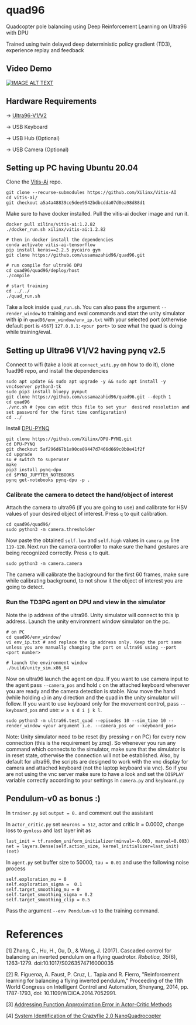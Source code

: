 # quad96

Quadcopter pole balancing using Deep Reinforcement Learning on Ultra96 with DPU

Trained using twin delayed deep deterministic policy gradient (TD3), experience replay and feedback

## Video Demo

[![IMAGE ALT TEXT](https://yt-embed.herokuapp.com/embed?v=b2clTUmQJPg)](https://youtu.be/b2clTUmQJPg "Simulation Demo")


## Hardware Requirements

-> [Ultra96-V1/V2](https://www.96boards.org/product/ultra96/)

-> USB Keyboard

-> USB Hub (Optional)

-> USB Camera (Optional)

## Setting up PC having Ubuntu 20.04

Clone the [Vitis-Ai](https://github.com/Xilinx/Vitis-AI) repo.
```
git clone --recurse-submodules https://github.com/Xilinx/Vitis-AI 
cd vitis-ai/
git checkout a5a4a48839ce5dee9542bdbcdda07d0ea98d88d1
```

Make sure to have docker installed. Pull the vitis-ai docker image and run it.
```
docker pull xilinx/vitis-ai:1.2.82
./docker_run.sh xilinx/vitis-ai:1.2.82

# then in docker install the dependencies
conda activate vitis-ai-tensorflow
pip install keras==2.2.5 pycairo gym
git clone https://github.com/ussamazahid96/quad96.git

# run compile for ultra96 DPU
cd quad96/quad96/deploy/host
./compile

# start training
cd ../../
./quad_run.sh
```

Take a look inside `quad_run.sh`. You can also pass the argument `--render_window` to training and eval commands and start the unity simulator with ip in `quad96/env_window/env_ip.txt` with your selected port (otherwise default port is `4567`) `127.0.0.1:<your port>` to see what the quad is doing while training/eval.

## Setting up Ultra96 V1/V2 having pynq v2.5 

Connect to wifi (take a look at `connect_wifi.py` on how to do it), clone 1uad96 repo, and install the dependencies

```
sudo apt update && sudo apt upgrade -y && sudo apt install -y vnc4server python3-tk
sudo pip3 install bluepy pynput
git clone https://github.com/ussamazahid96/quad96.git --depth 1
cd quad96
./vnc.sh # (you can edit this file to set your  desired resolution and set password for the first time configuration)
cd ../
```

Install [DPU-PYNQ](https://github.com/Xilinx/DPU-PYNQ)

```
git clone https://github.com/Xilinx/DPU-PYNQ.git
cd DPU-PYNQ
git checkout 5af296d67b1a90ce09447d7466d669c0b0e41f2f
cd upgrade
su # switch to superuser
make
pip3 install pynq-dpu
cd $PYNQ_JUPYTER_NOTEBOOKS
pynq get-notebooks pynq-dpu -p .
``` 
### Calibrate the camera to detect the hand/object of interest

Attach the camera to ultra96 (if you are going to use) and calibrate for HSV values of your desired object of interest. Press `q` to quit calibration.

```
cd quad96/quad96/
sudo python3 -m camera.thresholder
```

Now paste the obtained `self.low` and `self.high` values in `camera.py` line  `119-120`. Next run the camera controller to make sure the hand gestures are being recognized correctly. Press `q` to quit.
```
sudo python3 -m camera.camera
```
The camera will calibrate the background for the first 60 frames, make sure while calibrating background, to not show it the object of interest you are going to detect.

### Run the TD3PG agent on DPU and view in the simulator

Note the ip address of the ultra96. Unity simulator will connect to this ip address. Launch the unity environment window simulator on the pc.

```
# on PC
cd quad96/env_window/
vi env_ip.txt # and replace the ip address only. Keep the port same unless you are manually changing the port on ultra96 using --port <port number>

# launch the environment window
./build/unity_sim.x86_64

```

Now on ultra96 launch the agent on dpu. If you want to use camera input to the agent pass `--camera_pos` and hold `c` on the attached keyboard whenever you are ready and the camera detection is stable. Now move the hand (while holding `c`) in any direction and the quad in the unity simulator will follow. If you want to use keyboard only for the movement control, pass `--keyboard_pos` and use: `w a s d i j k l`.

```
sudo python3 -m ultra96.test_quad --episodes 10 --sim_time 10 --render_window <your argument i.e. --camera_pos or --keyboard_pos>
```

Note: Unity simulator need to be reset (by pressing `r` on PC) for every new connection (this is the requirement by zmq). So whenever you run any command which connects to the simulator, make sure that the simulator is in reset state, otherwise the connection will not be established. Also, by default for ultra96, the scripts are designed to work with the vnc display for camera and attached keyboard (not the laptop keyboard via vnc). So if you are not using the vnc server make sure to have a look and set the `DISPLAY` variable correctly according to your settings in `camera.py` and `keyboard.py`

## Pendulum-v0 as bonus :)

In `trainer.py` set `output = 0.` and comment out the assistant

In `actor_critic.py` set `neurons = 512`, actor and critic lr = 0.0002, change loss to `gymloss` and last layer init as
```
last_init = tf.random_uniform_initializer(minval=-0.003, maxval=0.003)
net = layers.Dense(self.action_size, kernel_initializer=last_init)(net)
```

In `agent.py` set buffer size to 50000, `tau = 0.01` and use the following noise process
```
self.exploration_mu = 0 
self.exploration_sigma =  0.1
self.target_smoothing_mu = 0
self.target_smoothing_sigma = 0.2
self.target_smoothing_clip = 0.5
```
Pass the argument `--env Pendulum-v0` to the training command.

# References

[1] Zhang, C., Hu, H., Gu, D., & Wang, J. (2017). Cascaded control for balancing an inverted pendulum on a flying quadrotor. <i>Robotica,</i> <i>35</i>(6), 1263-1279. doi:10.1017/S0263574716000035

[2] R. Figueroa, A. Faust, P. Cruz, L. Tapia and R. Fierro, "Reinforcement learning for balancing a flying inverted pendulum," Proceeding of the 11th World Congress on Intelligent Control and Automation, Shenyang, 2014, pp. 1787-1793, doi: 10.1109/WCICA.2014.7052991.

[3] [Addressing Function Approximation Error in Actor-Critic Methods](https://arxiv.org/pdf/1802.09477.pdf)

[4] [System Identification of the Crazyflie 2.0 NanoQuadrocopter](http://mikehamer.info/assets/papers/Crazyflie%20Modelling.pdf)
